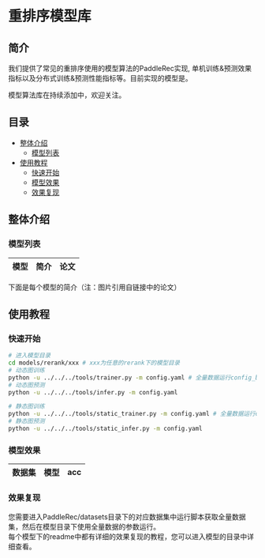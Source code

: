 # 重排序模型库

## 简介
我们提供了常见的重排序使用的模型算法的PaddleRec实现, 单机训练&预测效果指标以及分布式训练&预测性能指标等。目前实现的模型是。

模型算法库在持续添加中，欢迎关注。

## 目录
* [整体介绍](#整体介绍)
    * [模型列表](#模型列表)
* [使用教程](#使用教程)
    * [快速开始](#快速开始)
    * [模型效果](#模型效果)
    * [效果复现](#效果复现)

## 整体介绍
### 模型列表

|       模型        |       简介        |       论文        |
| :------------------: | :--------------------: | :---------: |

下面是每个模型的简介（注：图片引用自链接中的论文）


## 使用教程

### 快速开始
```bash
# 进入模型目录
cd models/rerank/xxx # xxx为任意的rerank下的模型目录
# 动态图训练
python -u ../../../tools/trainer.py -m config.yaml # 全量数据运行config_bigdata.yaml 
# 动态图预测
python -u ../../../tools/infer.py -m config.yaml 

# 静态图训练
python -u ../../../tools/static_trainer.py -m config.yaml # 全量数据运行config_bigdata.yaml 
# 静态图预测
python -u ../../../tools/static_infer.py -m config.yaml 
``` 

### 模型效果

|       数据集        |       模型       |       acc        |
| :------------------: | :--------------------: | :---------: |


### 效果复现
您需要进入PaddleRec/datasets目录下的对应数据集中运行脚本获取全量数据集，然后在模型目录下使用全量数据的参数运行。  
每个模型下的readme中都有详细的效果复现的教程，您可以进入模型的目录中详细查看。 
